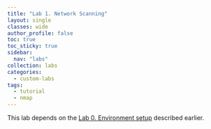 ```yaml
---
title: "Lab 1. Network Scanning"
layout: single
classes: wide
author_profile: false
toc: true
toc_sticky: true
sidebar:
  nav: "labs"
collection: labs
categories: 
  - custom-labs
tags: 
  - tutorial
  - nmap
---
```

This lab depends on the [Lab 0. Environment setup](/labs/a00-setting-up-enviroment/) described earlier.
